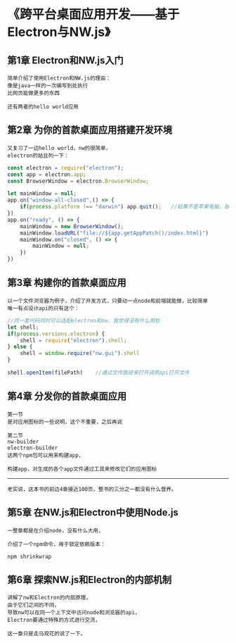 # 《跨平台桌面应用开发——基于Electron与NW.js》
## 第1章 Electron和NW.js入门
```
简单介绍了使用Electron和NW.js的理由：
像是java一样的一次编写到处执行
比网页能做更多的东西

还有两者的hello world应用
```

## 第2章 为你的首款桌面应用搭建开发环境

```
又复习了一边hello world，nw的很简单，
electron的姑且列一下：
```

```javascript
const electron = require("electron");
const app = electron.app;
const BrowserWindow = electron.BrowserWindow;

let mainWindow = null;
app.on("window-all-closed",() => {
    if(process.platform !== "darwin") app.quit();   //如果不是苹果电脑，就退出应用
})
app.on("ready", () => {
    mainWindow = new BrowserWindow();
    mainWindow.loadURL("file://${app.getAppPatch()/index.html}")
    mainWindow.on("closed", () => {
        mainWindow = null;
    })
})
```

## 第3章 构建你的首款桌面应用

```
以一个文件浏览器为例子，介绍了开发方式，只要动一点node和前端就能做，比较简单
唯一有点设计api的只有这个：
```

```javascript
//同一套代码同时可以适配electron和nw，我觉得没有什么用处
let shell;
if(process.versions.electron) {
    shell = require("electron").shell;
} else {
    shell = window.require("nw.gui").shell
}

shell.openItem(filePath)    //通过文件路径来打开调用api打开文件
```

## 第4章 分发你的首款桌面应用
```
第一节
是对应用图标的一些说明，这个不重要，之后再说

第二节
nw-builder
electron-builder 
这两个npm包可以用来构建app，

构建app，对生成的各个app文件通过工具来修改它们的应用图标
```

---
```
老实说，这本书的前边4章接近100页，整书的三分之一都没有什么营养。
```

## 第5章 在NW.js和Electron中使用Node.js

```
一整章都是在介绍node，没有什么大用，

介绍了一个npm命令，用于锁定依赖版本：
```
```
npm shrinkwrap
```
## 第6章 探索NW.js和Electron的内部机制
```
讲解了nw和Electron的内部原理，
由于它们之间的不同，
导致nw可以在同一个上下文中访问node和浏览器的api，
Electron要通过特殊的方式进行交流，

这一章只是走马观花的说了一下。
```